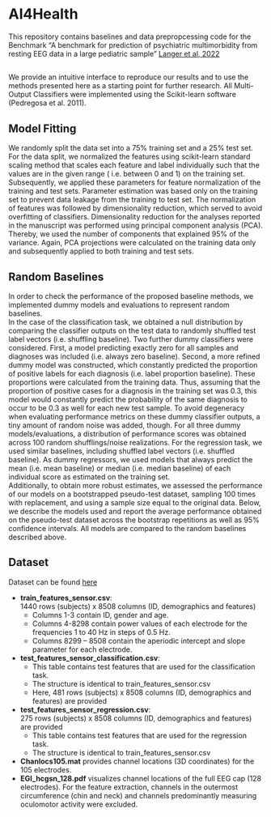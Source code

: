 # AI4Health
This repository contains baselines and data prepropcessing code for the Benchmark “A benchmark for prediction of psychiatric multimorbidity from resting EEG data in a large pediatric sample” [Langer et al, 2022](https://www.sciencedirect.com/science/article/pii/S1053811922004670)
## 
We provide an intuitive interface to reproduce our results and to use the methods presented here as a starting point for further research. All Multi-Output Classifiers were implemented using the Scikit-learn software (Pedregosa et al. 2011).

##  Model Fitting
We randomly split the data set into a 75% training set and a 25% test set. For the data split, we normalized the features using scikit-learn standard scaling method that scales each feature and label individually such that the values are in the given range ( i.e. between 0 and 1) on the training set. Subsequently, we applied these parameters for feature normalization of the training and test sets. Parameter estimation was based only on the training set to prevent data leakage from the training to test set. The normalization of features was followed by dimensionality reduction, which served to avoid overfitting of classifiers. Dimensionality reduction for the analyses reported in the manuscript was performed using principal component analysis (PCA). Thereby, we used the number of components that explained 95% of the variance. Again, PCA projections were calculated on the training data only and subsequently applied to both training and test sets.<br />

## Random Baselines
In order to check the performance of the proposed baseline methods, we implemented dummy models and evaluations to represent random baselines. <br />
In the case of the classification task, we obtained a null distribution by comparing the classifier outputs on the test data to randomly shuffled test label vectors (i.e. shuffling baseline). Two further dummy classifiers were considered. First, a model predicting exactly zero for all samples and diagnoses was included (i.e. always zero baseline). Second, a more refined dummy model
was constructed, which constantly predicted the proportion of positive labels for each diagnosis (i.e. label proportion baseline). These proportions were calculated from the training data. Thus, assuming that the proportion of positive cases for a diagnosis in the training set was 0.3, this model would constantly predict the probability of the same diagnosis to occur to be 0.3 as well for each new test sample. To avoid degeneracy when evaluating performance metrics on these dummy classifier outputs, a tiny amount of random noise was added, though. For all three dummy models/evaluations, a distribution of performance scores was obtained across 100 random shufflings/noise realizations. For the regression task, we used similar baselines, including shuffled label vectors (i.e. shuffled baseline). As dummy regressors, we used models that always predict the mean (i.e. mean baseline) or median (i.e. median baseline) of each individual score as estimated on the training set. <br />
Additionally, to obtain more robust estimates, we assessed the performance of our models on a bootstrapped pseudo-test dataset, sampling 100 times with replacement, and using a sample size equal to the original data. Below, we describe the models used and report the average performance obtained on the pseudo-test dataset across the bootstrap repetitions as well as 95% confidence intervals. All models are compared to the random baselines described above.









## Dataset
Dataset can be found [here](https://osf.io/2vw6j/)


 * __train_features_sensor.csv__: <br />
 1440 rows (subjects) x 8508 columns (ID, demographics and features)
   * Columns 1-3 contain ID, gender and age.<br />
   * Columns 4-8298 contain power values of each electrode for the frequencies 1 to 40 Hz in steps of 0.5 Hz.
   * Columns 8299 – 8508 contain the aperiodic intercept and slope parameter for each electrode.
 * __test_features_sensor_classification.csv__: <br />
   *  This table contains test features that are used for the classification task.
   *  The structure is identical to train_features_sensor.csv
   *  Here, 481 rows (subjects) x 8508 columns (ID, demographics and features) are
provided
 * __test_features_sensor_regression.csv__: <br />
275 rows (subjects) x 8508 columns (ID, demographics and features) are
provided
   * This table contains test features that are used for the regression task.
   * The structure is identical to train_features_sensor.csv
 * __Chanlocs105.mat__ provides channel locations (3D coordinates) for the 105 electrodes.
 * __EGI_hcgsn_128.pdf__ visualizes channel locations of the full EEG cap (128 electrodes). For the
feature extraction, channels in the outermost circumference (chin and neck) and channels predominantly measuring oculomotor activity were excluded.
